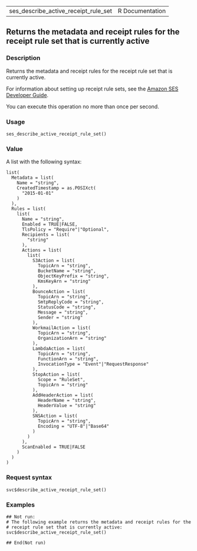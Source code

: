 <table style="width: 100%;">
<tbody>
<tr class="odd">
<td>ses_describe_active_receipt_rule_set</td>
<td style="text-align: right;">R Documentation</td>
</tr>
</tbody>
</table>

## Returns the metadata and receipt rules for the receipt rule set that is currently active

### Description

Returns the metadata and receipt rules for the receipt rule set that is
currently active.

For information about setting up receipt rule sets, see the [Amazon SES
Developer
Guide](https://docs.aws.amazon.com/ses/latest/dg/receiving-email-receipt-rules-console-walkthrough.html).

You can execute this operation no more than once per second.

### Usage

    ses_describe_active_receipt_rule_set()

### Value

A list with the following syntax:

    list(
      Metadata = list(
        Name = "string",
        CreatedTimestamp = as.POSIXct(
          "2015-01-01"
        )
      ),
      Rules = list(
        list(
          Name = "string",
          Enabled = TRUE|FALSE,
          TlsPolicy = "Require"|"Optional",
          Recipients = list(
            "string"
          ),
          Actions = list(
            list(
              S3Action = list(
                TopicArn = "string",
                BucketName = "string",
                ObjectKeyPrefix = "string",
                KmsKeyArn = "string"
              ),
              BounceAction = list(
                TopicArn = "string",
                SmtpReplyCode = "string",
                StatusCode = "string",
                Message = "string",
                Sender = "string"
              ),
              WorkmailAction = list(
                TopicArn = "string",
                OrganizationArn = "string"
              ),
              LambdaAction = list(
                TopicArn = "string",
                FunctionArn = "string",
                InvocationType = "Event"|"RequestResponse"
              ),
              StopAction = list(
                Scope = "RuleSet",
                TopicArn = "string"
              ),
              AddHeaderAction = list(
                HeaderName = "string",
                HeaderValue = "string"
              ),
              SNSAction = list(
                TopicArn = "string",
                Encoding = "UTF-8"|"Base64"
              )
            )
          ),
          ScanEnabled = TRUE|FALSE
        )
      )
    )

### Request syntax

    svc$describe_active_receipt_rule_set()

### Examples

    ## Not run: 
    # The following example returns the metadata and receipt rules for the
    # receipt rule set that is currently active:
    svc$describe_active_receipt_rule_set()

    ## End(Not run)
